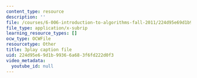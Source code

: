 ```yaml
---
content_type: resource
description: ''
file: /courses/6-006-introduction-to-algorithms-fall-2011/224d95e69d1b99366a683f6fd222d0f3_0M_kIqhwbFo.srt
file_type: application/x-subrip
learning_resource_types: []
ocw_type: OCWFile
resourcetype: Other
title: 3play caption file
uid: 224d95e6-9d1b-9936-6a68-3f6fd222d0f3
video_metadata:
  youtube_id: null
---
```

